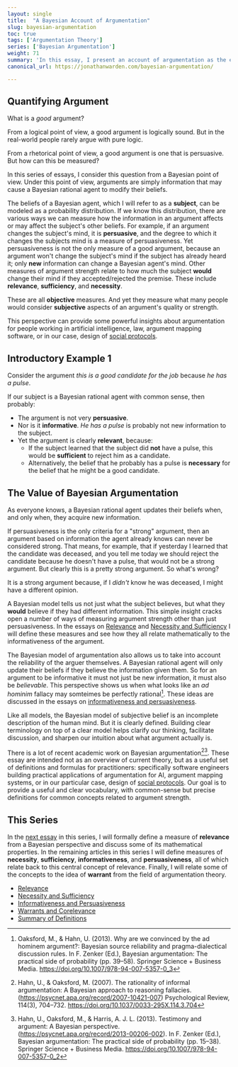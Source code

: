 ```yaml
---
layout: single
title:  "A Bayesian Account of Argumentation"
slug: bayesian-argumentation
toc: true
tags: ['Argumentation Theory']
series: ['Bayesian Argumentation']
weight: 71
summary: 'In this essay, I present an account of argumentation as the exchange of information between Bayesian rational agents. The basic idea of the Bayesian view of probability is that probabilities represent subjective degrees of belief. So if we know the beliefs of some rational "subject", we can precisely define and measure various concepts relating to the quality of an argument in the mind of the subject. In other words we can objectively measure the subjective quality of an argument.'
canonical_url: https://jonathanwarden.com/bayesian-argumentation/

---
```


## Quantifying Argument

What is a *good* argument?

From a logical point of view, a good argument is logically sound. But in the real-world people rarely argue with pure logic. 

From a rhetorical point of view, a good argument is one that is persuasive. But how can this be measured?

In this series of essays, I consider this question from a Bayesian point of view. Under this point of view, arguments are simply information that may cause a Bayesian rational agent to modify their beliefs. 

The beliefs of a Bayesian agent, which I will refer to as a **subject**, can be modeled as a probability distribution. If we know this distribution, there are various ways we can measure how the information in an argument affects or may affect the subject's other beliefs. For example, if an argument changes the subject's mind, it is **persuasive**, and the degree to which it changes the subjects mind is a measure of persuasiveness. Yet persuasiveness is not the only measure of a good argument, because an argument won't change the subject's mind if the subject has already heard it; only **new** information can change a Bayesian agent's mind. Other measures of argument strength relate to how much the subject **would** change their mind if they accepted/rejected the premise. These include **relevance**, **sufficiency**, and **necessity**.

These are all **objective** measures. And yet they measure what many people would consider **subjective** aspects of an argument's quality or strength.

This perspective can provide some powerful insights about argumentation for people working in artificial intelligence, law, argument mapping software, or in our case, design of [social protocols](https://social-protocols.org).

<!--

Consideration of how both logic and probability work to provide measures of argument quality suggests that ‘consistency’ and ‘relevance’ are two sides of the same coin.

https://www.cell.com/trends/cognitive-sciences/pdf/S1364-6613(20)30020-6.pdf

Related WOrk: 
https://link.springer.com/article/10.1007/s11229-005-5233-2
-->

<!--
[The basic idea of Bayesianism is that subjective beliefs can be modeled as a probability distribution, and when a rational agent acquires new information, they should update their beliefs based on the laws of probability]
-->


## Introductory Example 1

Consider the argument *this is a good candidate for the job* because *he has a pulse*. 

If our subject is a Bayesian rational agent with common sense, then probably:

- The argument is not very **persuasive**.
- Nor is it **informative**. *He has a pulse* is probably not new information to the subject. 
- Yet the argument is clearly **relevant**, because:
    - If the subject learned that the subject did **not** have a pulse, this would be **sufficient** to reject him as a candidate.
    - Alternatively, the belief that he probably has a pulse is **necessary** for the belief that he might be a good candidate.


## The Value of Bayesian Argumentation

As everyone knows, a Bayesian rational agent updates their beliefs when, and only when, they acquire new information.

If persuasiveness is the only criteria for a "strong" argument, then an argument based on information the agent already knows can never be considered strong. That means, for example, that if yesterday I learned that the candidate was deceased, and you tell me today we should reject the candidate because he doesn't have a pulse, that would not be a strong argument. But clearly this is a pretty strong argument. So what's wrong?

It is a strong argument because, if I *didn't* know he was deceased, I might have a different opinion.

A Bayesian model tells us not just what the subject believes, but what they **would** believe if they had different information. This simple insight cracks open a number of ways of measuring argument strength other than just persuasiveness. In the essays on [Relevance](/relevance) and [Necessity and Sufficiency](/necessity-and-sufficiency) I will define these measures and see how they all relate mathematically to the informativeness of the argument.

The Bayesian model of argumentation also allows us to take into account the reliability of the arguer themselves. A Bayesian rational agent will only update their beliefs if they believe the information given them. So for an argument to be informative it must not just be new information, it must also be *believable*. This perspective shows us when what looks like an *ad hominim* fallacy may somteimes be perfectly rational[^3]. These ideas are discussed in the essays on [informativeness and persuasiveness](/informativeness-and-persuasiveness).

Like all models, the Bayesian model of subjective belief is an incomplete description of the human mind. But it is clearly defined. Building clear terminology on top of a clear model helps clarify our thinking, facilitate discussion, and sharpen our intuition about what argument actually is. 

There is a lot of recent academic work on Bayesian argumentation[^1][^2]. These essay are intended not as an overview of current theory, but as a useful set of definitions and formulas for practitioners: specifically software engineers building practical applications of argumentation for AI, argument mapping systems, or in our particular case, design of [social protocols](https://social-protocols.org). Our goal is to provide a useful and clear vocabulary, with common-sense but precise definitions for common concepts related to argument strength.



## This Series

In the [next essay](/relevance) in this series, I will formally define a measure of **relevance** from a Bayesian perspective and discuss some of its mathematical properties. In the remaining articles in this series I will define measures of **necessity**, **sufficiency**, **informativeness**, and **persuasiveness**, all of which relate back to this central concept of relevance. Finally, I will relate some of the concepts to the idea of **warrant** from the field of argumentation theory.

- [Relevance](/relevance)
- [Necessity and Sufficiency](/necessity-and-sufficiency)
- [Informativeness and Persuasiveness](/informativeness-and-persuasiveness)
- [Warrants and Corelevance](/warrants-and-corelevance)
- [Summary of Definitions](/bayesian-argumentation-definitions)



<style>
.sample-distribution {
    table-layout: auto; 
    display: table;
    width: 100%;
    max-width: 250px;
    margin: 25px auto;
} 

.example
{
  margin: auto;
  background-color: lightgrey;
  border: 1px solid black;
  max-width: 600px;
  padding-top: 1em;
  padding-bottom: 0px;
  padding-left: 1em;
  padding-right: 1em;
  margin-bottom:  1em;
}

.example h3 {
    margin-top: 0px;
}


</style>

[^1]: Hahn, U., & Oaksford, M. (2007). The rationality of informal argumentation: A Bayesian approach to reasoning fallacies. (https://psycnet.apa.org/record/2007-10421-007) Psychological Review, 114(3), 704–732. https://doi.org/10.1037/0033-295X.114.3.704
[^2]: Hahn, U., Oaksford, M., & Harris, A. J. L. (2013). Testimony and argument: A Bayesian perspective. (https://psycnet.apa.org/record/2013-00206-002). In F. Zenker (Ed.), Bayesian argumentation: The practical side of probability (pp. 15–38). Springer Science + Business Media. https://doi.org/10.1007/978-94-007-5357-0_2
[^3]: Oaksford, M., & Hahn, U. (2013). Why are we convinced by the ad hominem argument?: Bayesian source reliability and pragma-dialectical discussion rules. In F. Zenker (Ed.), Bayesian argumentation: The practical side of probability (pp. 39–58). Springer Science + Business Media. https://doi.org/10.1007/978-94-007-5357-0_3






